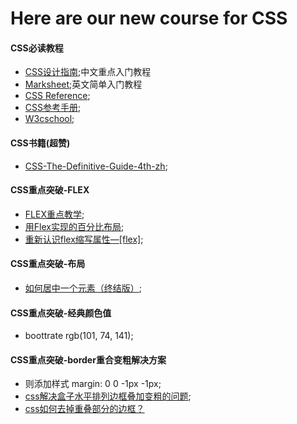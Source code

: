 # Here are our new course for CSS
#### CSS必读教程
- [CSS设计指南](https://www.nli.cn/read/css-sjzhin/part0000_split_004.html);中文重点入门教程
- [Marksheet](https://marksheet.io/);英文简单入门教程
- [CSS Reference](http://tympanus.net/codrops/css_reference/);
- [CSS参考手册](http://css.doyoe.com/);
- [W3cschool](https://www.w3schools.com/css/default.asp);


#### CSS书籍(超赞)
- [CSS-The-Definitive-Guide-4th-zh](https://github.com/gdut-yy/CSS-The-Definitive-Guide-4th-zh);



#### CSS重点突破-FLEX
- [FLEX重点教学](https://github.com/samanthaming/Flexbox30);
- [用Flex实现的百分比布局](https://blog.csdn.net/Handsome_fan/article/details/70199238);
- [重新认识flex缩写属性—[flex]](https://juejin.im/post/5b0f2de751882536c25d56d9);



#### CSS重点突破-布局
- [如何居中一个元素（终结版）](https://github.com/ljianshu/Blog/issues/29);

#### CSS重点突破-经典颜色值
- boottrate rgb(101, 74, 141);

#### CSS重点突破-border重合变粗解决方案
- 则添加样式 margin: 0 0 -1px -1px;
- [css解决盒子水平排列边框叠加变粗的问题](https://www.cnblogs.com/echol/p/12730200.html);
- [css如何去掉重叠部分的边框？](https://www.php.cn/css-tutorial-412502.html)
